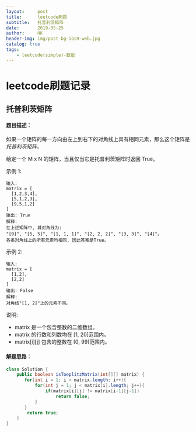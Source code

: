 ```yaml
---
layout:     post
title:      leetcode刷题
subtitle:   托普利茨矩阵
date:       2019-05-25
author:     HK
header-img: img/post-bg-ios9-web.jpg
catalog: true
tags:
    - leetcode(simple)-数组
---
```

# leetcode刷题记录
## 托普利茨矩阵

#### 题目描述：
如果一个矩阵的每一方向由左上到右下的对角线上具有相同元素，那么这个矩阵是*托普利茨矩阵*。

给定一个 M x N 的矩阵，当且仅当它是托普利茨矩阵时返回 True。

示例 1:

    输入: 
    matrix = [
      [1,2,3,4],
      [5,1,2,3],
      [9,5,1,2]
    ]
    输出: True
    解释:
    在上述矩阵中, 其对角线为:
    "[9]", "[5, 5]", "[1, 1, 1]", "[2, 2, 2]", "[3, 3]", "[4]"。
    各条对角线上的所有元素均相同, 因此答案是True。
示例 2:

    输入:
    matrix = [
      [1,2],
      [2,2]
    ]
    输出: False
    解释: 
    对角线"[1, 2]"上的元素不同。

说明:

* matrix 是一个包含整数的二维数组。
* matrix 的行数和列数均在 [1, 20]范围内。
* matrix[i][j] 包含的整数在 [0, 99]范围内。

#### 解题思路：
```java
class Solution {
    public boolean isToeplitzMatrix(int[][] matrix) {
       for(int i = 1; i < matrix.length; i++){
           for(int j = 1; j < matrix[i].length; j++){
               if(matrix[i][j] != matrix[i-1][j-1])
                   return false;
           }
       } 
        return true;
    }
}
```
